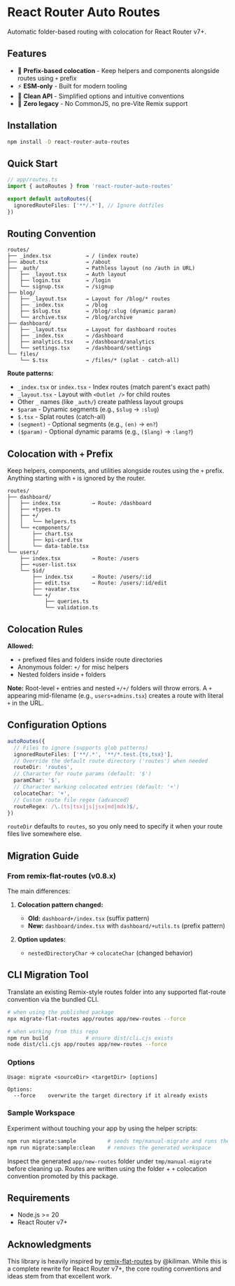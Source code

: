# React Router Auto Routes

Automatic folder-based routing with colocation for React Router v7+.

## Features

- 🎯 **Prefix-based colocation** - Keep helpers and components alongside routes using `+` prefix
- ⚡ **ESM-only** - Built for modern tooling
- 🧹 **Clean API** - Simplified options and intuitive conventions
- 🚫 **Zero legacy** - No CommonJS, no pre-Vite Remix support

## Installation

```bash
npm install -D react-router-auto-routes
```

## Quick Start

```ts
// app/routes.ts
import { autoRoutes } from 'react-router-auto-routes'

export default autoRoutes({
  ignoredRouteFiles: ['**/.*'], // Ignore dotfiles
})
```

## Routing Convention

```
routes/
├── _index.tsx           → / (index route)
├── about.tsx            → /about
├── _auth/               → Pathless layout (no /auth in URL)
│   ├── _layout.tsx      → Auth layout
│   ├── login.tsx        → /login
│   └── signup.tsx       → /signup
├── blog/
│   ├── _layout.tsx      → Layout for /blog/* routes
│   ├── _index.tsx       → /blog
│   ├── $slug.tsx        → /blog/:slug (dynamic param)
│   └── archive.tsx      → /blog/archive
├── dashboard/
│   ├── _layout.tsx      → Layout for dashboard routes
│   ├── _index.tsx       → /dashboard
│   ├── analytics.tsx    → /dashboard/analytics
│   └── settings.tsx     → /dashboard/settings
└── files/
    └── $.tsx            → /files/* (splat - catch-all)
```

**Route patterns:**

- `_index.tsx` or `index.tsx` - Index routes (match parent's exact path)
- `_layout.tsx` - Layout with `<Outlet />` for child routes
- Other `_` names (like `_auth/`) create pathless layout groups
- `$param` - Dynamic segments (e.g., `$slug` → `:slug`)
- `$.tsx` - Splat routes (catch-all)
- `(segment)` - Optional segments (e.g., `(en)` → `en?`)
- `($param)` - Optional dynamic params (e.g., `($lang)` → `:lang?`)

## Colocation with `+` Prefix

Keep helpers, components, and utilities alongside routes using the `+` prefix. Anything starting with `+` is ignored by the router.

```
routes/
├── dashboard/
│   ├── index.tsx          → Route: /dashboard
│   ├── +types.ts
│   ├── +/
│   │   └── helpers.ts
│   └── +components/
│       ├── chart.tsx
│       ├── kpi-card.tsx
│       └── data-table.tsx
└── users/
    ├── index.tsx          → Route: /users
    ├── +user-list.tsx
    └── $id/
        ├── index.tsx      → Route: /users/:id
        ├── edit.tsx       → Route: /users/:id/edit
        ├── +avatar.tsx
        └── +/
            ├── queries.ts
            └── validation.ts
```

## Colocation Rules

**Allowed:**

- `+` prefixed files and folders inside route directories
- Anonymous folder: `+/` for misc helpers
- Nested folders inside `+` folders

**Note:** Root-level `+` entries and nested `+/+/` folders will throw errors. A `+` appearing mid-filename (e.g., `users+admins.tsx`) creates a route with literal `+` in the URL.

## Configuration Options

```ts
autoRoutes({
  // Files to ignore (supports glob patterns)
  ignoredRouteFiles: ['**/.*', '**/*.test.{ts,tsx}'],
  // Override the default route directory ('routes') when needed
  routeDir: 'routes',
  // Character for route params (default: '$')
  paramChar: '$',
  // Character marking colocated entries (default: '+')
  colocateChar: '+',
  // Custom route file regex (advanced)
  routeRegex: /\.(ts|tsx|js|jsx|md|mdx)$/,
})
```

`routeDir` defaults to `routes`, so you only need to specify it when your route files live somewhere else.

## Migration Guide

### From remix-flat-routes (v0.8.x)

The main differences:

1. **Colocation pattern changed:**
   - **Old:** `dashboard+/index.tsx` (suffix pattern)
   - **New:** `dashboard/index.tsx` with `dashboard/+utils.ts` (prefix pattern)

2. **Option updates:**
   - `nestedDirectoryChar` → `colocateChar` (changed behavior)

## CLI Migration Tool

Translate an existing Remix-style routes folder into any supported flat-route convention via the bundled CLI.

```bash
# when using the published package
npx migrate-flat-routes app/routes app/new-routes --force

# when working from this repo
npm run build            # ensure dist/cli.cjs exists
node dist/cli.cjs app/routes app/new-routes --force
```

### Options

```
Usage: migrate <sourceDir> <targetDir> [options]

Options:
  --force    overwrite the target directory if it already exists
```

### Sample Workspace

Experiment without touching your app by using the helper scripts:

```bash
npm run migrate:sample          # seeds tmp/manual-migrate and runs the CLI
npm run migrate:sample:clean    # removes the generated workspace
```

Inspect the generated `app/new-routes` folder under `tmp/manual-migrate` before cleaning up. Routes are written using the folder + `+` colocation convention promoted by this package.

## Requirements

- Node.js >= 20
- React Router v7+

## Acknowledgments

This library is heavily inspired by [remix-flat-routes](https://github.com/kiliman/remix-flat-routes) by @kiliman. While this is a complete rewrite for React Router v7+, the core routing conventions and ideas stem from that excellent work.
